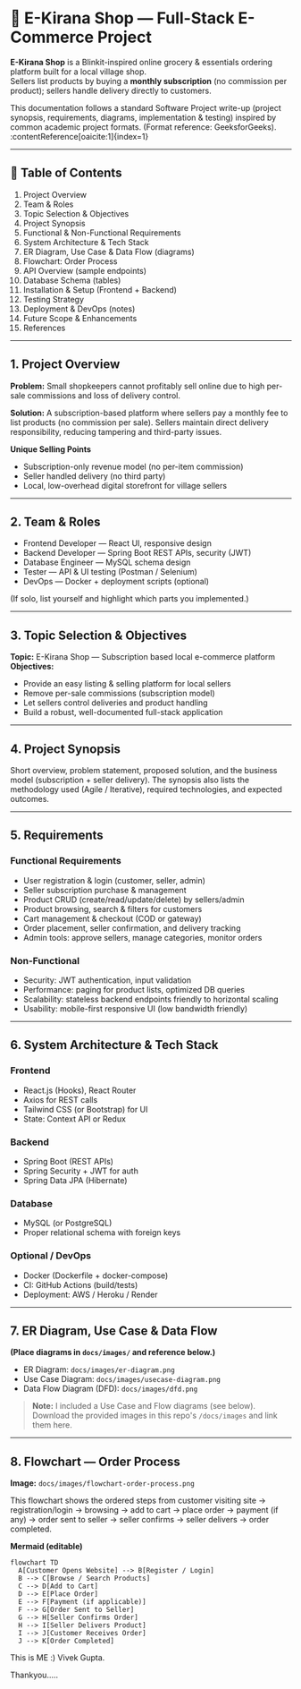 # 🛒 E-Kirana Shop — Full-Stack E-Commerce Project

**E-Kirana Shop** is a Blinkit-inspired online grocery & essentials ordering platform built for a local village shop.  
Sellers list products by buying a **monthly subscription** (no commission per product); sellers handle delivery directly to customers.

This documentation follows a standard Software Project write-up (project synopsis, requirements, diagrams, implementation & testing) inspired by common academic project formats. (Format reference: GeeksforGeeks). :contentReference[oaicite:1]{index=1}

---

## 📄 Table of Contents
1. Project Overview  
2. Team & Roles  
3. Topic Selection & Objectives  
4. Project Synopsis  
5. Functional & Non-Functional Requirements  
6. System Architecture & Tech Stack  
7. ER Diagram, Use Case & Data Flow (diagrams)  
8. Flowchart: Order Process  
9. API Overview (sample endpoints)  
10. Database Schema (tables)  
11. Installation & Setup (Frontend + Backend)  
12. Testing Strategy  
13. Deployment & DevOps (notes)  
14. Future Scope & Enhancements  
15. References

---

## 1. Project Overview
**Problem:** Small shopkeepers cannot profitably sell online due to high per-sale commissions and loss of delivery control.

**Solution:** A subscription-based platform where sellers pay a monthly fee to list products (no commission per sale). Sellers maintain direct delivery responsibility, reducing tampering and third-party issues.

**Unique Selling Points**
- Subscription-only revenue model (no per-item commission)  
- Seller handled delivery (no third party)  
- Local, low-overhead digital storefront for village sellers

---

## 2. Team & Roles
- Frontend Developer — React UI, responsive design  
- Backend Developer — Spring Boot REST APIs, security (JWT)  
- Database Engineer — MySQL schema design  
- Tester — API & UI testing (Postman / Selenium)  
- DevOps — Docker + deployment scripts (optional)

(If solo, list yourself and highlight which parts you implemented.)

---

## 3. Topic Selection & Objectives
**Topic:** E-Kirana Shop — Subscription based local e-commerce platform  
**Objectives:**  
- Provide an easy listing & selling platform for local sellers  
- Remove per-sale commissions (subscription model)  
- Let sellers control deliveries and product handling  
- Build a robust, well-documented full-stack application

---

## 4. Project Synopsis
Short overview, problem statement, proposed solution, and the business model (subscription + seller delivery). The synopsis also lists the methodology used (Agile / Iterative), required technologies, and expected outcomes.

---

## 5. Requirements

### Functional Requirements
- User registration & login (customer, seller, admin)  
- Seller subscription purchase & management  
- Product CRUD (create/read/update/delete) by sellers/admin  
- Product browsing, search & filters for customers  
- Cart management & checkout (COD or gateway)  
- Order placement, seller confirmation, and delivery tracking  
- Admin tools: approve sellers, manage categories, monitor orders

### Non-Functional
- Security: JWT authentication, input validation  
- Performance: paging for product lists, optimized DB queries  
- Scalability: stateless backend endpoints friendly to horizontal scaling  
- Usability: mobile-first responsive UI (low bandwidth friendly)

---

## 6. System Architecture & Tech Stack

### Frontend
- React.js (Hooks), React Router  
- Axios for REST calls  
- Tailwind CSS (or Bootstrap) for UI  
- State: Context API or Redux

### Backend
- Spring Boot (REST APIs)  
- Spring Security + JWT for auth  
- Spring Data JPA (Hibernate)

### Database
- MySQL (or PostgreSQL)  
- Proper relational schema with foreign keys

### Optional / DevOps
- Docker (Dockerfile + docker-compose)  
- CI: GitHub Actions (build/tests)  
- Deployment: AWS / Heroku / Render

---

## 7. ER Diagram, Use Case & Data Flow
**(Place diagrams in `docs/images/` and reference below.)**

- ER Diagram: `docs/images/er-diagram.png`  
- Use Case Diagram: `docs/images/usecase-diagram.png`  
- Data Flow Diagram (DFD): `docs/images/dfd.png`

> **Note:** I included a Use Case and Flow diagrams (see below). Download the provided images in this repo's `/docs/images` and link them here.

---

## 8. Flowchart — Order Process
**Image:** `docs/images/flowchart-order-process.png`

This flowchart shows the ordered steps from customer visiting site → registration/login → browsing → add to cart → place order → payment (if any) → order sent to seller → seller confirms → seller delivers → order completed.

**Mermaid (editable)**
```mermaid
flowchart TD
  A[Customer Opens Website] --> B[Register / Login]
  B --> C[Browse / Search Products]
  C --> D[Add to Cart]
  D --> E[Place Order]
  E --> F[Payment (if applicable)]
  F --> G[Order Sent to Seller]
  G --> H[Seller Confirms Order]
  H --> I[Seller Delivers Product]
  I --> J[Customer Receives Order]
  J --> K[Order Completed]
```





This is ME :) Vivek Gupta.

Thankyou.....
